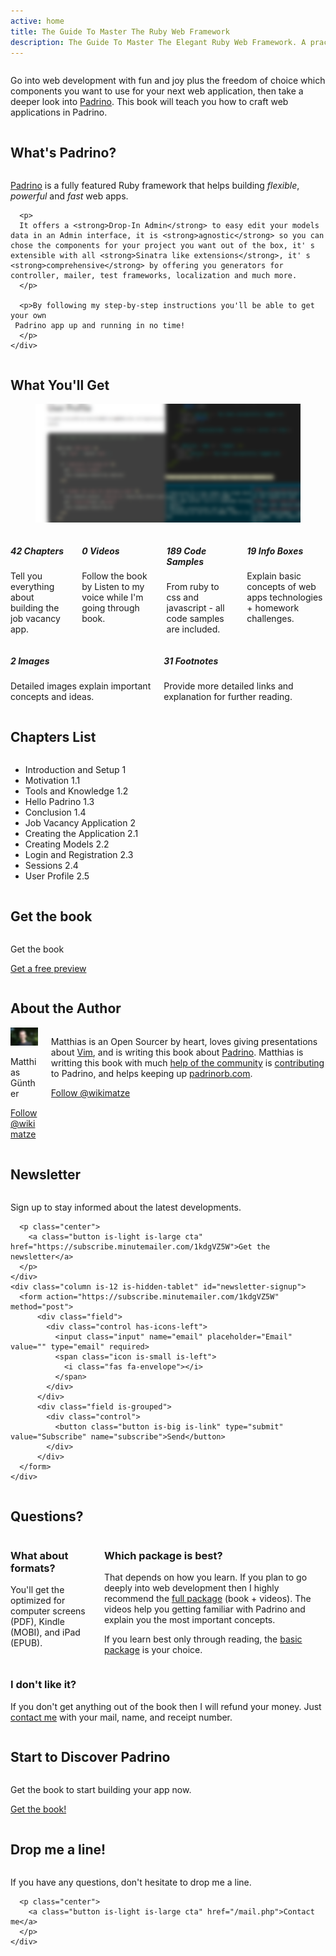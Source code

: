 ```yaml
---
active: home
title: The Guide To Master The Ruby Web Framework
description: The Guide To Master The Elegant Ruby Web Framework. A practical approach to learn crafting web applications in Padrino. Written by @wikimatze. If you want to go into web development with ease and no boundaries to which components you want to use, then dig into Padrino.
---
```

<section>
  <div class="columns">
    <div class="column is-12">
      <p>
        Go into web development with fun and joy plus the freedom of choice which
        components you want to use for your next web application, then take a deeper look into <a href="http://padrinorb.com/">Padrino</a>.
        This book will teach you how to craft web applications in Padrino.
      </p>
    </div>
  </div>
</section>

<section class="information">
  <h2>What's Padrino?</h2>
  <div class="columns">
    <div class="column is-12">
      <p class="intro">
        <a href="http://padrinorb.com/" title="Padrino">Padrino</a> is a fully featured Ruby framework that helps
        building <i>flexible</i>, <i>powerful</i> and <i>fast</i> web apps.
      </p>

      <p>
      It offers a <strong>Drop-In Admin</strong> to easy edit your models data in an Admin interface, it is <strong>agnostic</strong> so you can chose the components for your project you want out of the box, it' s extensible with all <strong>Sinatra like extensions</strong>, it' s <strong>comprehensive</strong> by offering you generators for controller, mailer, test frameworks, localization and much more.
      </p>

      <p>By following my step-by-step instructions you'll be able to get your own
     Padrino app up and running in no time!
      </p>
    </div>
  </div>
</section>

<section class="information">
  <h2>What You'll Get</h2>
  <figure class="image">
    <img class="lazy" src="/images/get_medium_blur.png" data-src="/images/get.png" data-srcset="/images/get.png 2000w, https://farm2.staticflickr.com/1862/44131803302_8229d12149_o_d.png 1000w, https://farm2.staticflickr.com/1879/43461920344_619d782d7b_o_d.png 700w" sizes="100%" alt="What you can get from the book">
  </figure>
  <div class="columns">
    <div class="column is-4">
      <div class="feature">
        <i class="far fa-copy fa-2x"></i>
        <h5>42 Chapters</h5>
        <p>
          Tell you everything about building the job vacancy app.
        </p>
      </div>
    </div>
    <div class="column is-4 hide">
      <div class="feature">
        <i class="far far fa-file-video fa-2x"></i>
        <h5>0 Videos</h5>
        <p>
          Follow the book by Listen to my voice while I'm going through book.
        </p>
      </div>
    </div>
    <div class="column is-4">
      <div class="feature">
        <i class="far fa-file-code fa-2x"></i>
        <h5>189 Code Samples</h5>
        <p>
          From ruby to css and javascript - all code samples are included.
        </p>
      </div>
    </div>
    <div class="column is-4">
     <div class="feature">
        <i class="far fa-file-alt fa-2x"></i>
        <h5>19 Info Boxes</h5>
        <p>
          Explain basic concepts of web apps technologies + homework challenges.
        </p>
      </div>
    </div>
  </div>
  <div class="columns">
    <div class="column is-4">
      <div class="feature">
        <i class="far fa-file-image fa-2x"></i>
        <h5>2 Images</h5>
        <p>
          Detailed images explain important concepts and ideas.
        </p>
      </div>
    </div>
    <div class="column is-4">
      <div class="feature">
        <i class="far fa-sticky-note fa-2x"></i>
        <h5>31 Footnotes</h5>
        <p>
          Provide more detailed links and explanation for further reading.
        </p>
      </div>
    </div>
  </div>
</section>

<section class="information" id="chapters">
  <h2>Chapters List</h2>
  <div class="columns">
    <div class="column is-10">
      <ul class="list">
        <li>
          Introduction and Setup
          <span class="chapter-number">1</span>
        </li>
        <li>
          <span class="subchapter">Motivation</span>
          <span class="chapter-number">1.1</span>
        </li>
        <li>
          <span class="subchapter">Tools and Knowledge</span>
          <span class="chapter-number">1.2</span>
        </li>
        <li>
          <span class="subchapter">Hello Padrino</span>
          <span class="chapter-number">1.3</span>
        </li>
        <li>
          <span class="subchapter">Conclusion</span>
          <span class="chapter-number">1.4</span>
        </li>
        <li>
          Job Vacancy Application
          <span class="chapter-number">2</span>
        </li>
        <li>
          <span class="subchapter">Creating the Application</span>
          <span class="chapter-number">2.1</span>
        </li>
        <li>
          <span class="subchapter">Creating Models</span>
          <span class="chapter-number">2.2</span>
        </li>
        <li>
          <span class="subchapter">Login and Registration</span>
          <span class="chapter-number">2.3</span>
        </li>
        <li>
          <span class="subchapter">Sessions</span>
          <span class="chapter-number">2.4</span>
        </li>
        <li>
          <span class="subchapter">User Profile</span>
          <span class="chapter-number">2.5</span>
        </li>
      </ul>
    </div>
  </div>
</section>

<section class="information" class="is-hidden-tablet">
  <h2>Get the book</h2>
  <div class="columns">
    <div class="column is-12 center">
    <p>
      <a class="button is-danger is-large" style="text-decoration: none; margin-right: 10px" href="/packages/">Get the book</a>
    </p>
    <p>
      <a class="button is-success is-big cta-mobile"  href="https://subscribe.minutemailer.com/1kdgVZ5W">Get a free preview</a>
    </p>
    </div>
  </div>
</section>

<section class="information" id="author">
  <h2>About the Author</h2>
  <div class="columns">
    <div class="column is-2">
      <img class="lazy center image circle" src="/images/wikimatze_small_blur.png" data-src="/images/wikimatze.png" data-srcset="https://farm2.staticflickr.com/1881/29242441647_d92e894e66_o_d.png 2000w, https://farm2.staticflickr.com/1842/30312619668_cc09e241e0_o_d.png 1000w, https://farm2.staticflickr.com/1812/43274122665_f0f21facf4_o_d.png 700w" sizes="100%"  alt="Matthias Günther loves Vim and painting Warhammer figures">
      <p class="center name is-hidden-tablet">
        Matthias Günther
      </p>
      <p class="center is-hidden-tablet">
        <a href="https://twitter.com/wikimatze">Follow @wikimatze</a>
      </p>
    </div>
    <div class="column is-10">
      <p>Matthias is an Open Sourcer by heart, loves giving presentations about
      <a href="http://www.vim.org/" title="Vim">Vim</a>, and is writing this book about
      <a href="http://www.padrinorb.com/" title="Padrino">Padrino</a>.
      Matthias is writting this book with much
      <a href="https://github.com/padrinobook/padrinobook/issues?page=1&state=closed" title="help of the Padrino community">help of the community</a>
      is <a href="https://github.com/padrino/padrino-framework/contributors" title="Contributing to Padrino">contributing</a> to Padrino, and helps
      keeping up <a href="http://padrinorb.com/" title="Padrino website">padrinorb.com</a>.
      </p>
      <p class="is-hidden-mobile">
        <a href="https://twitter.com/wikimatze">Follow @wikimatze</a>
      </p>
    </div>
  </div>
</section>

<section class="information">
  <h2>Newsletter</h2>
  <div class="columns">
    <div class="column is-12 is-hidden-mobile">
      <p class="center">Sign up to stay informed about the latest developments.
      </p>

      <p class="center">
        <a class="button is-light is-large cta" href="https://subscribe.minutemailer.com/1kdgVZ5W">Get the newsletter</a>
      </p>
    </div>
    <div class="column is-12 is-hidden-tablet" id="newsletter-signup">
      <form action="https://subscribe.minutemailer.com/1kdgVZ5W" method="post">
          <div class="field">
            <div class="control has-icons-left">
              <input class="input" name="email" placeholder="Email" value="" type="email" required>
              <span class="icon is-small is-left">
                <i class="fas fa-envelope"></i>
              </span>
            </div>
          </div>
          <div class="field is-grouped">
            <div class="control">
              <button class="button is-big is-link" type="submit" value="Subscribe" name="subscribe">Send</button>
            </div>
          </div>
      </form>
    </div>
  </div>
</section>

<section class="information" id="questions">
  <h2>Questions?</h2>
  <div class="columns">
    <div class="column is-5 is-offset-1">
      <h3>What about formats?</h3>
      <p>You'll get the optimized for computer screens (PDF), Kindle (MOBI), and iPad (EPUB).</p>
    </div>
    <div class="column is-5">
      <h3>Which package is best?</h3>
      <p>
        That depends on how you learn. If you plan to go deeply into web development then I highly recommend the
        <a href="/packages#package-full">full package</a> (book + videos).
        The videos help you getting familiar with Padrino and explain you the most important concepts.
      </p>
      <p>
        If you learn best only through reading, the <a href="/packages#package-basic">basic package</a> is your choice.
      </p>
    </div>
  </div>
  <div class="columns">
    <div class="column is-5 is-offset-1">
      <h3>I don't like it?</h3>
      <p>If you don't get anything out of the book then I will refund your money. Just <a href="/mail.php">contact me</a> with your mail, name,
      and receipt number.</p>
    </div>
  </div>

  <h2>Start to Discover Padrino</h2>
  <div class="columns">
    <div class="column is-12">
      <p class="center">
        Get the book to start building your app now.
      </p>
      <p class="center">
        <a class="button is-light is-large cta" href="https://www.softcover.io/books/wikimatze/padrinobook#pricing">Get the book!</a>
      </p>
    </div>
  </div>
</section>

<section class="information">
  <h2>Drop me a line!</h2>
  <div class="columns">
    <div class="column is-12">
      <p class="center">If you have any questions, don't hesitate to drop me a line.</p>

      <p class="center">
        <a class="button is-light is-large cta" href="/mail.php">Contact me</a>
      </p>
    </div>
  </div>
</section>
